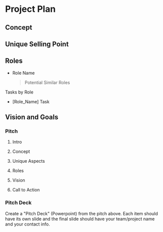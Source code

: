 # Project Plan

## Concept

## Unique Selling Point

## Roles

- Role Name
  > Potential Similar Roles

Tasks by Role

- [Role_Name] Task

## **Vision and Goals**

### Pitch

1. Intro

1. Concept

1. Unique Aspects

1. Roles

1. Vision

1. Call to Action

### Pitch Deck

Create a "Pitch Deck" (Powerpoint) from the pitch above. Each item should have its own slide and the final slide should have your team/project name and your contact info.

